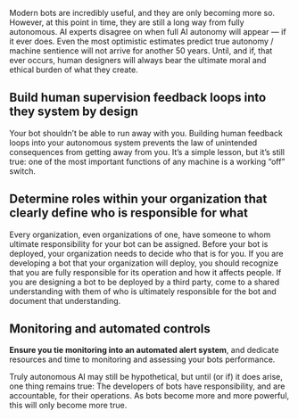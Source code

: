 Modern bots are incredibly useful, and they are only becoming more so. However, at this point in time, they are still a long way from fully autonomous. AI experts disagree on when full AI autonomy will appear — if it ever does. Even the most optimistic estimates predict true autonomy / machine sentience will not arrive for another 50 years. Until, and if, that ever occurs, human designers will always bear the ultimate moral and ethical burden of what they create.

## Build human supervision feedback loops into they system by design

Your bot shouldn’t be able to run away with you. Building human feedback loops into your autonomous system prevents the law of unintended consequences from getting away from you. It’s a simple lesson, but it’s still true: one of the most important functions of any machine is a working “off” switch.

## Determine roles within your organization that clearly define who is responsible for what

Every organization, even organizations of one, have someone to whom ultimate responsibility for your bot can be assigned. Before your bot is deployed, your organization needs to decide who that is for you. If you are developing a bot that your organization will deploy, you should recognize that you are fully responsible for its operation and how it affects people. If you are designing a bot to be deployed by a third party, come to a shared understanding with them of who is ultimately responsible for the bot and document that understanding.

## Monitoring and automated controls

__Ensure you tie monitoring into an automated alert system__, and dedicate resources and time to monitoring and assessing your bots performance.

Truly autonomous AI may still be hypothetical, but until (or if) it does arise, one thing remains true: The developers of bots have responsibility, and are accountable, for their operations. As bots become more and more powerful, this will only become more true.
